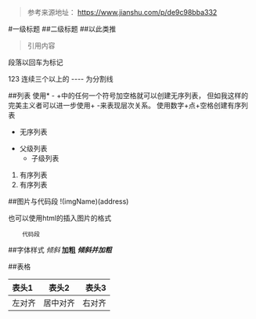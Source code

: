 >参考来源地址： https://www.jianshu.com/p/de9c98bba332

#一级标题
##二级标题
##以此类推

> 引用内容

 段落以回车为标记
 
123
连续三个以上的 ---- 为分割线 
 
 ##列表 
 使用* - +中的任何一个符号加空格就可以创建无序列表，
 但如我这样的完美主义者可以进一步使用+ -来表现层次关系。
 使用数字+点+空格创建有序列表

* 无序列表

+ 父级列表
    - 子级列表
    
1. 有序列表
2. 有序列表

##图片与代码段
!(imgName)(address)

也可以使用html的插入图片的格式

```$xslt
    代码段
```

##字体样式
*倾斜*
**加粗**
***倾斜并加粗***

##表格

表头1|表头2|表头3
:----|:-----:|-----:
左对齐|居中对齐|右对齐